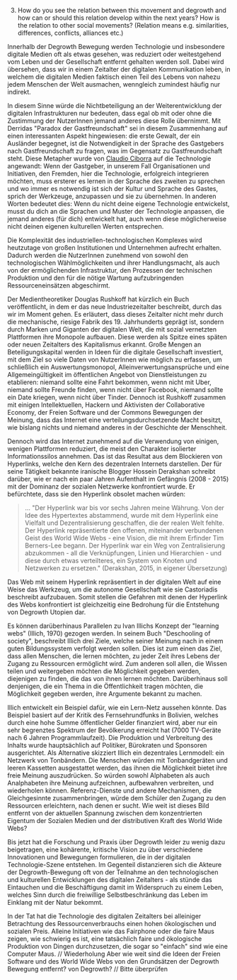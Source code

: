 3. How do you see the relation between this movement and degrowth and how can or should this relation develop within the next years? How is the relation to other social movements? (Relation means e.g. similarities, differences, conflicts, alliances etc.)

Innerhalb der Degrowth Bewegung werden Technologie und insbesondere digitale Medien oft als etwas gesehen, was reduziert oder weitestgehend vom Leben und der Gesellschaft entfernt gehalten werden soll. Dabei wird übersehen, dass wir in einem Zeitalter der digitalen Kommunikation leben, in welchem die digitalen Medien faktisch einen Teil des Lebens von nahezu jedem Menschen der Welt ausmachen, wenngleich zumindest häufig nur indirekt.

In diesem Sinne würde die Nichtbeteiligung an der Weiterentwicklung der digitalen Infrastrukturen nur bedeuten, dass egal ob mit oder ohne die Zustimmung der NutzerInnen jemand anderes diese Rolle übernimmt. Mit Derridas "Paradox der Gastfreundschaft" sei in diesem Zusammenhang auf einen interessanten Aspekt hingewiesen:
die erste Gewalt, der ein Ausländer begegnet, ist die Notwendigkeit in der Sprache des Gastgebers nach Gastfreundschaft zu fragen, was im Gegensatz zu Gastfreundschaft steht. Diese Metapher wurde von [Claudio Ciborra](http://patterns.wiki.transformap.co/view/welcome-visitors/jon.patterns.wiki.transformap.co/welcome-visitors/jon.patterns.wiki.transformap.co/resources/jon.patterns.wiki.transformap.co/federated-wiki-resources/kate.au.fedwikihappening.net/hospitality-journal/kate.au.fedwikihappening.net/first-violence-to-foreigners/frances.uk.fedwikihappening.net/hospitality-and-hostility-to-technology) auf die Technologie angewandt: Wenn der Gastgeber, in unserem Fall Organisationen und Initiativen, den Fremden, hier die Technologie, erfolgreich integrieren möchten, muss ersterer es lernen in der Sprache des zweiten zu sprechen und wo immer es notwendig ist sich der Kultur und Sprache des Gastes, sprich der Werkzeuge, anzupassen und sie zu übernehmen.
In anderen Worten bedeutet dies: Wenn du nicht deine eigene Technologie entwickelst, musst du dich an die Sprachen und Muster der Technologie anpassen, die jemand anderes (für dich) entwickelt hat, auch wenn diese möglicherweise nicht deinen eigenen kulturellen Werten entsprechen.

Die Komplexität des industriellen-technologischen Komplexes wird heutzutage von großen Institutionen und Unternehmen aufrecht erhalten. Dadurch werden die NutzerInnen zunehmend von sowohl den technologischen Wählmöglichkeiten und ihrer Handlungsmacht, als auch von der ermöglichenden Infrastruktur, den Prozessen der technischen Produktion und den für die nötige Wartung aufzubringenden Ressourceneinsätzen abgeschirmt.

Der Medientheoretiker Douglas Rushkoff hat kürzlich ein Buch veröffentlicht, in dem er das neue Industriezeitalter beschreibt, durch das wir im Moment gehen. Es erläutert, dass dieses Zeitalter nicht mehr durch die mechanische, riesige Fabrik des 19. Jahrhunderts geprägt ist, sondern durch Marken und Giganten der digitalen Welt, die mit sozial vernetzten Plattformen ihre Monopole aufbauen.
Diese werden als Spitze eines späten oder neuen Zeitalters des Kapitalismus erkannt. Große Mengen an Beteiligungskapital werden in Ideen für die digitale Gesellschaft investiert, mit dem Ziel so viele Daten von NutzerInnen wie möglich zu erfassen, um schließlich ein Auswertungsmonopol, Alleinverwertungsansprüche und eine Allgemeingültigkeit im öffentlichen Angebot von Dienstleistungen zu etablieren: niemand sollte eine Fahrt bekommen, wenn nicht mit Uber, niemand sollte Freunde finden, wenn nicht über Facebook, niemand sollte ein Date kriegen, wenn nicht über Tinder.
Dennoch ist Rushkoff zusammen mit einigen Intellektuellen, Hackern und Aktivisten der Collaborative Economy, der Freien Software und der Commons Bewegungen der Meinung, dass das Internet eine verteilungsdurchsetzende Macht besitzt, wie bislang nichts und niemand anderes in der Geschichte der Menschheit.

Dennoch wird das Internet zunehmend auf die Verwendung von einigen, wenigen Plattformen reduziert, die meist den Charakter isolierter Informationssilos annehmen. Das ist das Resultat aus dem Blockieren von Hyperlinks, welche den Kern des dezentralen Internets darstellen. Der für seine Tätigkeit bekannte iranische Blogger Hossein Derakshan schreibt darüber, wie er nach ein paar Jahren Aufenthalt im Gefängnis (2008 - 2015) mit der Dominanz der sozialen Netzwerke konfrontiert wurde. Er befürchtete, dass sie den Hyperlink obsolet machen würden:

> ... "Der Hyperlink war bis vor sechs Jahren meine Währung. Von der Idee des Hypertextes abstammend, wurde mit dem Hyperlink eine Vielfalt und Dezentralisierung geschaffen, die der realen Welt fehlte. Der Hyperlink repräsentierte den offenen, miteinander verbundenen Geist des World Wide Webs - eine Vision, die mit ihrem Erfinder Tim Berners-Lee begann. Der Hyperlink war ein Weg von Zentralisierung abzukommen - all die Verknüpfungen, Linien und Hierarchien - und diese durch etwas verteilteres, ein System von Knoten und Netzwerken zu ersetzen."
> (Derakshan, 2015, in eigener Übersetzung)

Das Web mit seinem Hyperlink repräsentiert in der digitalen Welt auf eine Weise das Werkzeug, um die autonome Gesellschaft wie sie Castoriadis beschreibt aufzubauen. Somit stellen die Gefahren mit denen der Hyperlink des Webs konfrontiert ist gleichzeitig eine Bedrohung für die Entstehung von Degrowth Utopien dar.

Es können darüberhinaus Parallelen zu Ivan Illichs Konzept der "learning webs" (Illich, 1970) gezogen werden. In seinem Buch "Deschooling of society", beschreibt Illich drei Ziele, welche seiner Meinung nach in einem guten Bildungssystem verfolgt werden sollen. Dies ist zum einen das Ziel, dass allen Menschen, die lernen möchten, zu jeder Zeit ihres Lebens der Zugang zu Ressourcen ermöglicht wird. Zum anderen soll allen, die Wissen teilen und weitergeben möchten die Möglichkeit gegeben werden, diejenigen zu finden, die das von ihnen lernen möchten. Darüberhinaus soll denjenigen, die ein Thema in die Öffentlichkeit tragen möchten, die Möglichkeit gegeben werden, ihre Argumente bekannt zu machen.

Illich entwickelt ein Beispiel dafür, wie ein Lern-Netz aussehen könnte. Das Beispiel basiert auf der Kritik des Fernsehrundfunks in Bolivien, welches durch eine hohe Summe öffentlicher Gelder finanziert wird, aber nur ein sehr begrenztes Spektrum der Bevölkerung erreicht hat (7000 TV-Geräte nach 6 Jahren Programmlaufzeit). Die Produktion und Verbreitung des Inhalts wurde hauptsächlich auf Politiker, Bürokraten und Sponsoren ausgerichtet. Als Alternative skizziert Illich ein dezentrales Lernmodell: ein Netzwerk von Tonbändern. Die Menschen würden mit Tonbandgeräten und leeren Kassetten ausgestattet werden, das ihnen die Möglichkeit bietet ihre freie Meinung auszudrücken. So würden sowohl Alphabeten als auch Analphabeten ihre Meinung aufzeichnen, aufbewahren verbreiten, und wiederholen können. Referenz-Dienste und andere Mechanismen, die Gleichgesinnte zusammenbringen, würde dem Schüler den Zugang zu den Ressourcen erleichtern, nach denen er sucht. Wie weit ist dieses Bild entfernt von der aktuellen Spannung zwischen dem konzentrierten Eigentum der Sozialen Medien und der distributiven Kraft des World Wide Webs?

Bis jetzt hat die Forschung und Praxis über Degrowth leider zu wenig dazu beigetragen, eine kohärente, kritische Vision zu  über verschiedene Innovationen und Bewegungen formulieren, die in der digitalen Technologie-Szene entstehen. Im Gegenteil  distanzieren sich die Akteure der Degrowth-Bewegung oft von der Teilnahme an den technologischen und kulturellen Entwicklungen des digitalen Zeitalters - als stünde das Eintauchen und die Beschäftigung damit im Widerspruch zu einem Leben, welches Sinn durch die freiwillige Selbstbeschränkung das Leben im Einklang mit der Natur bekommt.

In der Tat hat die Technologie des digitalen Zeitalters bei alleiniger Betrachtung des Ressourcenverbrauchs einen hohen ökologischen und sozialen Preis. Alleine Initiativen wie das Fairphone oder die faire Maus zeigen, wie schwierig es ist, eine tatsächlich faire und ökologische Produktion von Dingen durchzusetzen, die sogar so "einfach" sind wie eine Computer Maus.
// Wiederholung
Aber wie weit sind die Ideen der Freien Software und des World Wide Webs von den Grundsätzen der Degrowth Bewegung entfernt? von Degrowth? // Bitte überprüfen
